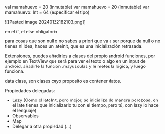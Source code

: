 
val mamahuevo = 20 (inmutable)
var mamahuevo = 20 (inmutable)
var mamahuevo: Int = 64 (especificar el tipo)

![[Pasted image 20240122182103.png]]

en el if, el else obligatorio 

para cosas que son null o no sabes a priori que va a ser porque da null o no tienes ni idea, haces un lateinit, que es una inicialización retrasada.

Extensiones, puedes añadirles a clases del propio android funciones, por ejemplo en TextView que será para ver el texto o algo en un input de android, añadirle la función .mayusculas y le metes la lógica, y luego funciona.

data class, son clases cuyo proposito es contener datos.

Propiedades delegadas:
* Lazy (Como el lateInit, pero mejor, se inicializa de manera perezosa, en el late tienes que inicializarlo tu con el tiempo, pero tú, con lazy lo hace el lenguaje)
* Observables
* Map
* Delegar a otra propiedad (...)

